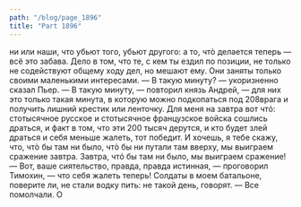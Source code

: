 ```yaml
---
path: "/blog/page_1896"
title: "Part 1896"
---
```


ни или наши, что убьют того, убьют другого: а то, чтò делается теперь — всё это забава. Дело в том, что те, с кем ты ездил по позиции, не только не содействуют общему ходу дел, но мешают ему. Они заняты только своими маленькими интересами.
— В такую минуту? — укоризненно сказал Пьер.
— В такую минуту, — повторил князь Андрей, — для них это только такая минута, в которую можно подкопаться под 208врага и получить лишний крестик или ленточку. Для меня на завтра вот чтó: стотысячное русское и стотысячное французское войска сошлись драться, и факт в том, что эти 200 тысяч дерутся, и кто будет злей драться и себя меньше жалеть, тот победит. И хочешь, я тебе скажу, что, чтò бы там ни было, чтò бы ни путали там вверху, мы выиграем сражение завтра. Завтра, чтó бы там ни было, мы выиграем сражение!
— Вот, ваше сиятельство, правда, правда истинная, — проговорил Тимохин, — что себя жалеть теперь! Солдаты в моем батальоне, поверите ли, не стали водку пить: не такой день, говорят. — Все помолчали.
О
